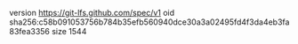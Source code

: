 version https://git-lfs.github.com/spec/v1
oid sha256:c58b091053756b784b35efb560940dce30a3a02495fd4f3da4eb3fa83fea3356
size 1544

